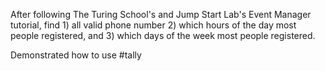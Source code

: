 After following The Turing School's and Jump Start Lab's Event Manager tutorial, find 1) all valid phone number 2) which hours of the day most people registered, and 3) which days of the week most people registered.

Demonstrated how to use #tally